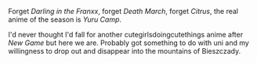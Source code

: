 Forget _Darling in the Franxx_, forget _Death March_, forget _Citrus_, the real anime of the season is _Yuru Camp_.

I'd never thought I'd fall for another cutegirlsdoingcutethings anime after _New Game_ but here we are. Probably got something to do with uni and my willingness to drop out and disappear into the mountains of Bieszczady.
